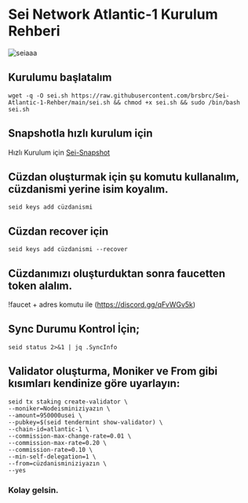 # Sei Network Atlantic-1 Kurulum Rehberi

![seiaaa](https://user-images.githubusercontent.com/107190154/184557653-f4a3a698-020c-4197-ab14-ec30fef8d8e1.png)


## Kurulumu başlatalım

```
wget -q -O sei.sh https://raw.githubusercontent.com/brsbrc/Sei-Atlantic-1-Rehber/main/sei.sh && chmod +x sei.sh && sudo /bin/bash sei.sh
```

## Snapshotla hızlı kurulum için

Hızlı Kurulum için [Sei-Snapshot](https://github.com/brsbrc/Sei-Atlantic-1-Rehber/blob/main/sei-snapshot.md)


## Cüzdan oluşturmak için şu komutu kullanalım, cüzdanismi yerine isim koyalım.
```
seid keys add cüzdanismi
```
## Cüzdan recover için 

```
seid keys add cüzdanismi --recover
```

## Cüzdanımızı oluşturduktan sonra faucetten token alalım.  

!faucet + adres komutu ile (https://discord.gg/qFvWGv5k)

## Sync Durumu Kontrol İçin;

```
seid status 2>&1 | jq .SyncInfo
```

## Validator oluşturma, Moniker ve From gibi kısımları kendinize göre uyarlayın:

```
seid tx staking create-validator \
--moniker=Nodeisminiziyazın \
--amount=950000usei \
--pubkey=$(seid tendermint show-validator) \
--chain-id=atlantic-1 \
--commission-max-change-rate=0.01 \
--commission-max-rate=0.20 \
--commission-rate=0.10 \
--min-self-delegation=1 \
--from=cüzdanisminiziyazın \
--yes
```

### Kolay gelsin.

